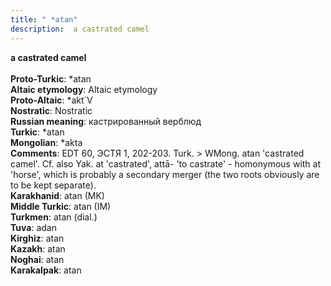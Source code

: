 ```yaml
---
title: " *atan"
description:  a castrated camel
---
```

<strong> a castrated camel</strong><br><br>
<strong>Proto-Turkic</strong>:  *atan<br>
<strong>Altaic etymology</strong>:  Altaic etymology<br>
<strong> Proto-Altaic</strong>:  *akt`V<br>
<strong>Nostratic</strong>:  Nostratic<br>
<strong>Russian meaning</strong>:  кастрированный верблюд<br>
<strong>Turkic</strong>:  *atan<br>
<strong>Mongolian</strong>:  *akta<br>
<strong>Comments</strong>:  EDT 60, ЭСТЯ 1, 202-203. Turk. > WMong. atan 'castrated camel'. Cf. also Yak. at 'castrated', attā- 'to castrate' - homonymous with at 'horse', which is probably a secondary merger (the two roots obviously are to be kept separate).<br>
<strong>Karakhanid</strong>:  atan (MK)<br>
<strong>Middle Turkic</strong>:  atan (IM)<br>
<strong>Turkmen</strong>:  atan (dial.)<br>
<strong>Tuva</strong>:  adan<br>
<strong>Kirghiz</strong>:  atan<br>
<strong>Kazakh</strong>:  atan<br>
<strong>Noghai</strong>:  atan<br>
<strong>Karakalpak</strong>:  atan<br>


